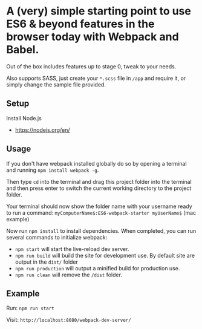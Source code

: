# A (very) simple starting point to use ES6 & beyond features in the browser today with Webpack and Babel.

Out of the box includes features up to stage 0, tweak to your needs.

Also supports SASS, just create your `*.scss` file in `/app` and require it, or simply change the sample file provided.


## Setup

Install Node.js
- https://nodejs.org/en/


## Usage

If you don't have webpack installed globally do so by opening a terminal and running `npm install webpack -g`. 

Then type `cd` into the terminal and drag this project folder into the terminal and then press enter to switch the current working directory to the project folder.

Your terminal should now show the folder name with your username ready to run a command:
`myComputerName$:ES6-webpack-starter myUserName$`  (mac example)


Now run `npm install` to install dependencies. When completed, you can run several commands to initialize webpack:

- `npm start` will start the live-reload dev server.
- `npm run build` will build the site for development use. By default site are output in the `dist/` folder
- `npm run production` will output a minified build for production use.
- `npm run clean` will remove the `/dist` folder.

## Example

Run: `npm run start`

Visit: `http://localhost:8080/webpack-dev-server/`